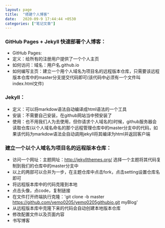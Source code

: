 ```yaml
---
layout: page
title:  "搭建个人博客"
date:   2020-09-9 17:44:44 +0530
categories: ["笔记文章"]
---
```


### GitHub Pages + Jekyll 快速部署个人博客：
 - GitHub Pages:
 - 定义：给所有的注册用户提供了一个个人主页
 - 如何访问：域名：用户名.github.io
 - 如何编写主页：建立一个用个人域名为项目名的远程版本仓库，只需要该远程版本仓库中的master分支提交代码即可(该代码中必须有一个文件叫index.html文件)



### Jekyll：
 - 定义：可以将markdow语法自动编译成html语法的一个工具
 - 安装：不需要自己安装，在github网站当中预安装了
 - 使用：也不用我们人为去使用，但你请求个人域名的)时候，github服务器会读取仓库(以个人域名命名的那个远程管理仓库中的master分支中的代码，如果该代码为markdow语法会自动调用jekyll将其编译为html并返回客户端



### 建立一个以个人域名为项目名的远程版本仓库：
 - 访问一个网址：主题网址：http://jekyllthemes.org/ 选择一个主题将其代码复制到我们的仓库中的master分支中
 - 以上的两部可以合并为一步，在主题仓库中点击fork，点击setting设置仓库名即可
 - 将远程版本库中的代码克隆到本地
 - 点击头像，点code，复制链接
 - 在文件打开终端执行克隆：'git clone -b master https://github.com/yemo0205/yemo0205githubio.git myBlog'
 - 从远程版本库中克隆下来的代码会自动创建本地版本仓库
 - 修改配置文件以及页面内容
 - 书写博客
